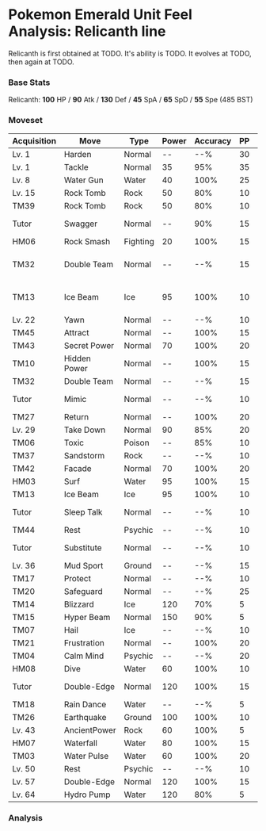 # Pokemon Emerald Unit Feel Analysis: Relicanth line

Relicanth is first obtained at TODO. It's ability is TODO. It evolves at TODO, then again at TODO.

### Base Stats

Relicanth: **100** HP / **90** Atk / **130** Def / **45** SpA / **65** SpD / **55** Spe (485 BST)

### Moveset

|Acquisition|Move        |Type    |Power|Accuracy|PP |Notes                    |
|---        |---         |---     |---  |---     |---|---                      |
|Lv. 1      |Harden      |Normal  |--   |--%     |30 |                         |
|Lv. 1      |Tackle      |Normal  |35   |95%     |35 |                         |
|Lv. 8      |Water Gun   |Water   |40   |100%    |25 |                         |
|Lv. 15     |Rock Tomb   |Rock    |50   |80%     |10 |                         |
|TM39       |Rock Tomb   |Rock    |50   |80%     |10 |                         |
|Tutor      |Swagger     |Normal  |--   |90%     |15 |Emerald only             |
|HM06       |Rock Smash  |Fighting|20   |100%    |15 |                         |
|TM32       |Double Team |Normal  |--   |--%     |15 |Buy at Game Corner       |
|TM13       |Ice Beam    |Ice     |95   |100%    |10 |Buy at Game Corner       |
|Lv. 22     |Yawn        |Normal  |--   |--%     |10 |                         |
|TM45       |Attract     |Normal  |--   |100%    |15 |                         |
|TM43       |Secret Power|Normal  |70   |100%    |20 |                         |
|TM10       |Hidden Power|Normal  |--   |100%    |15 |                         |
|TM32       |Double Team |Normal  |--   |--%     |15 |                         |
|Tutor      |Mimic       |Normal  |--   |--%     |10 |Emerald only             |
|TM27       |Return      |Normal  |--   |100%    |20 |                         |
|Lv. 29     |Take Down   |Normal  |90   |85%     |20 |                         |
|TM06       |Toxic       |Poison  |--   |85%     |10 |                         |
|TM37       |Sandstorm   |Rock    |--   |--%     |10 |                         |
|TM42       |Facade      |Normal  |70   |100%    |20 |                         |
|HM03       |Surf        |Water   |95   |100%    |15 |                         |
|TM13       |Ice Beam    |Ice     |95   |100%    |10 |                         |
|Tutor      |Sleep Talk  |Normal  |--   |--%     |10 |Emerald only             |
|TM44       |Rest        |Psychic |--   |--%     |10 |                         |
|Tutor      |Substitute  |Normal  |--   |--%     |10 |Emerald only             |
|Lv. 36     |Mud Sport   |Ground  |--   |--%     |15 |                         |
|TM17       |Protect     |Normal  |--   |--%     |10 |                         |
|TM20       |Safeguard   |Normal  |--   |--%     |25 |                         |
|TM14       |Blizzard    |Ice     |120  |70%     |5  |                         |
|TM15       |Hyper Beam  |Normal  |150  |90%     |5  |                         |
|TM07       |Hail        |Ice     |--   |--%     |10 |                         |
|TM21       |Frustration |Normal  |--   |100%    |20 |                         |
|TM04       |Calm Mind   |Psychic |--   |--%     |20 |                         |
|HM08       |Dive        |Water   |60   |100%    |10 |                         |
|Tutor      |Double-Edge |Normal  |120  |100%    |15 |Emerald only             |
|TM18       |Rain Dance  |Water   |--   |--%     |5  |                         |
|TM26       |Earthquake  |Ground  |100  |100%    |10 |                         |
|Lv. 43     |AncientPower|Rock    |60   |100%    |5  |                         |
|HM07       |Waterfall   |Water   |80   |100%    |15 |                         |
|TM03       |Water Pulse |Water   |60   |100%    |20 |                         |
|Lv. 50     |Rest        |Psychic |--   |--%     |10 |                         |
|Lv. 57     |Double-Edge |Normal  |120  |100%    |15 |                         |
|Lv. 64     |Hydro Pump  |Water   |120  |80%     |5  |                         |

### Analysis